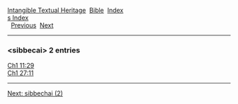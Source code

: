 [Intangible Textual Heritage](../../index)  [Bible](../index) 
[Index](index)   
[s Index](_s_)  
  [Previous](c10399)  [Next](c10401) 

------------------------------------------------------------------------

### &lt;sibbecai&gt; 2 entries

[Ch1 11:29](../kjv/ch1011.htm#029)  
[Ch1 27:11](../kjv/ch1027.htm#011)  

------------------------------------------------------------------------

[Next: sibbechai (2)](c10401)
